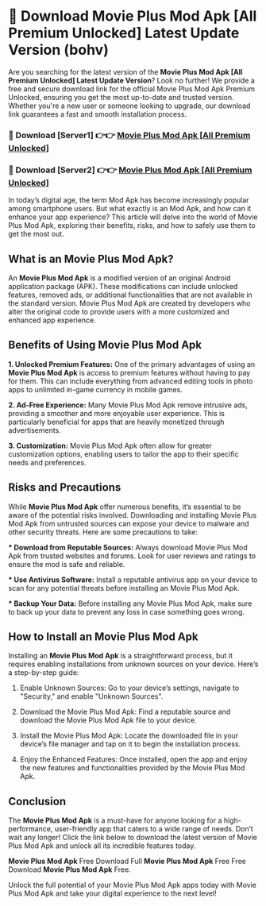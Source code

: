# 🤖 Download Movie Plus Mod Apk [All Premium Unlocked] Latest Update Version (bohv)

Are you searching for the latest version of the <strong>Movie Plus Mod Apk [All Premium Unlocked] Latest Update Version</strong>? Look no further! We provide a free and secure download link for the official Movie Plus Mod Apk Premium Unlocked, ensuring you get the most up-to-date and trusted version. Whether you're a new user or someone looking to upgrade, our download link guarantees a fast and smooth installation process.


<h3>📌 Download [Server1] 👉👉 <a href="https://hapymods.com?title=Movie+Plus+Mod+Apk&ref=3B1">Movie Plus Mod Apk [All Premium Unlocked]</a></h3>

<h3>📌 Download [Server2] 👉👉 <a href="https://hapymods.com?title=Movie+Plus+Mod+Apk&ref=3B1">Movie Plus Mod Apk [All Premium Unlocked]</a></h3>


In today’s digital age, the term Mod Apk has become increasingly popular among smartphone users. But what exactly is an Mod Apk, and how can it enhance your app experience? This article will delve into the world of Movie Plus Mod Apk, exploring their benefits, risks, and how to safely use them to get the most out.


<h2>What is an Movie Plus Mod Apk?</h2>

An <strong>Movie Plus Mod Apk</strong> is a modified version of an original Android application package (APK). These modifications can include unlocked features, removed ads, or additional functionalities that are not available in the standard version. Movie Plus Mod Apk are created by developers who alter the original code to provide users with a more customized and enhanced app experience.


<h2>Benefits of Using Movie Plus Mod Apk</h2>

<strong> 1. Unlocked Premium Features:</strong> One of the primary advantages of using an <strong>Movie Plus Mod Apk</strong> is access to premium features without having to pay for them. This can include everything from advanced editing tools in photo apps to unlimited in-game currency in mobile games.

<strong> 2. Ad-Free Experience:</strong> Many Movie Plus Mod Apk remove intrusive ads, providing a smoother and more enjoyable user experience. This is particularly beneficial for apps that are heavily monetized through advertisements.

<strong> 3. Customization:</strong> Movie Plus Mod Apk often allow for greater customization options, enabling users to tailor the app to their specific needs and preferences.


<h2>Risks and Precautions</h2>

While <strong>Movie Plus Mod Apk</strong> offer numerous benefits, it’s essential to be aware of the potential risks involved. Downloading and installing Movie Plus Mod Apk from untrusted sources can expose your device to malware and other security threats. Here are some precautions to take:

<strong> * Download from Reputable Sources:</strong> Always download Movie Plus Mod Apk from trusted websites and forums. Look for user reviews and ratings to ensure the mod is safe and reliable.

<strong> * Use Antivirus Software:</strong> Install a reputable antivirus app on your device to scan for any potential threats before installing an Movie Plus Mod Apk.

<strong> * Backup Your Data:</strong> Before installing any Movie Plus Mod Apk, make sure to back up your data to prevent any loss in case something goes wrong.


<h2>How to Install an Movie Plus Mod Apk</h2>

Installing an <strong>Movie Plus Mod Apk</strong> is a straightforward process, but it requires enabling installations from unknown sources on your device. Here’s a step-by-step guide:

 1. Enable Unknown Sources: Go to your device’s settings, navigate to "Security," and enable "Unknown Sources".

 2. Download the Movie Plus Mod Apk: Find a reputable source and download the Movie Plus Mod Apk file to your device.

 3. Install the Movie Plus Mod Apk: Locate the downloaded file in your device’s file manager and tap on it to begin the installation process.

 4. Enjoy the Enhanced Features: Once installed, open the app and enjoy the new features and functionalities provided by the Movie Plus Mod Apk.


<h2><strong>Conclusion</strong></h2>

The <strong>Movie Plus Mod Apk</strong> is a must-have for anyone looking for a high-performance, user-friendly app that caters to a wide range of needs. Don’t wait any longer! Click the link below to download the latest version of Movie Plus Mod Apk and unlock all its incredible features today.

<strong>Movie Plus Mod Apk</strong> Free Download Full <strong>Movie Plus Mod Apk</strong> Free Free Download <strong>Movie Plus Mod Apk</strong> Free.

Unlock the full potential of your Movie Plus Mod Apk apps today with Movie Plus Mod Apk and take your digital experience to the next level!